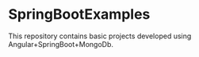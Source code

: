 # SpringBootExamples
This repository contains basic projects developed using Angular+SpringBoot+MongoDb.
